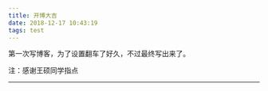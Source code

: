 ```yaml
---
title: 开博大吉
date: 2018-12-17 10:43:19
tags: test
---
```


第一次写博客，为了设置翻车了好久，不过最终写出来了。

注：感谢王硕同学指点

---

